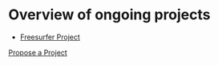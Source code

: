 # Overview of ongoing projects

- [Freesurfer Project](./freesurfer.md)


[Propose a Project](docs/projects/propose_a_project.md)
